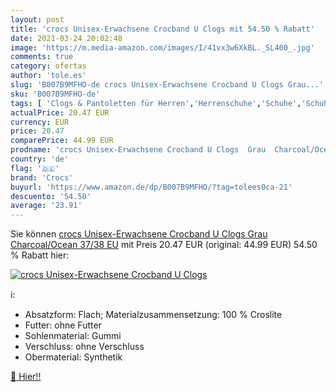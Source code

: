 ```yaml
---
layout: post
title: 'crocs Unisex-Erwachsene Crocband U Clogs mit 54.50 % Rabatt'
date: 2021-03-24 20:02:48
image: 'https://m.media-amazon.com/images/I/41vx3w6XkBL._SL400_.jpg'
comments: true
category: ofertas
author: 'tole.es'
slug: 'B007B9MFHO-de crocs Unisex-Erwachsene Crocband U Clogs Grau...'
sku: 'B007B9MFHO-de'
tags: [ 'Clogs & Pantoletten für Herren','Herrenschuhe','Schuhe','Schuhe & Handtaschen','Schuhe, Handtaschen & Accessoires','crocs', ]
actualPrice: 20.47 EUR
currency: EUR
price: 20.47
comparePrice: 44.99 EUR
prodname: 'crocs Unisex-Erwachsene Crocband U Clogs  Grau  Charcoal/Ocean   37/38 EU'
country: 'de'
flag: '🇩🇪'
brand: 'Crocs'
buyurl: 'https://www.amazon.de/dp/B007B9MFHO/?tag=tolees0ca-21'
descuento: '54.50'
average: '23.91'
---
```


Sie können [crocs Unisex-Erwachsene Crocband U Clogs  Grau  Charcoal/Ocean   37/38 EU](https://www.amazon.de/dp/B007B9MFHO/?tag=tolees0ca-21) mit Preis 20.47 EUR (original: 44.99 EUR) 54.50 % Rabatt hier:

[![crocs Unisex-Erwachsene Crocband U Clogs](https://m.media-amazon.com/images/I/41vx3w6XkBL._SL400_.jpg)](https://www.amazon.de/dp/B007B9MFHO/?tag=tolees0ca-21)

ℹ️:

- Absatzform: Flach; Materialzusammensetzung: 100 % Croslite
- Futter: ohne Futter
- Sohlenmaterial: Gummi
- Verschluss: ohne Verschluss
- Obermaterial: Synthetik

[🛒 Hier!!](https://www.amazon.de/dp/B007B9MFHO/?tag=tolees0ca-21)
